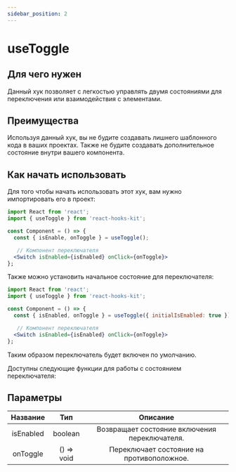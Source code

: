 ```yaml
---
sidebar_position: 2
---
```


# useToggle

## Для чего нужен

Данный хук позволяет с легкостью управлять двумя состояниями для переключения или взаимодействия с элементами.

## Преимущества

Используя данный хук, вы не будите создавать лишнего шаблонного кода в ваших проектах. Также не будите создавать дополнительное состояние внутри вашего компонента.

## Как начать использовать

Для того чтобы начать использовать этот хук, вам нужно импортировать его в проект:

```jsx
import React from 'react';
import { useToggle } from 'react-hooks-kit';

const Component = () => {
  const { isEnable, onToggle } = useToggle();

   // Компонент переключателя
  <Switch isEnabled={isEnabled} onClick={onToggle}>
};
```

Также можно установить начальное состояние для переключателя:

```jsx
import React from 'react';
import { useToggle } from 'react-hooks-kit';

const Component = () => {
  const { isEnabled, onToggle } = useToggle({ initialIsEnabled: true });

   // Компонент переключателя
  <Switch isEnabled={isEnabled} onClick={onToggle}>
};
```

Таким образом переключатель будет включен по умолчанию.

Доступны следующие функции для работы с состоянием переключателя:

## Параметры

| Название | Тип | Описание |
| :---: | :---: | :---: |
| isEnabled | boolean | Возвращает состояние включения переключателя. |
| onToggle | () => void | Переключает состояние на противоположное. |

